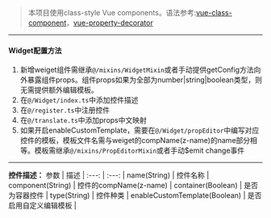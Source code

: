 >本项目使用class-style Vue components。语法参考:[vue-class-component](https://github.com/vuejs/vue-class-component)，[vue-property-decorator](https://github.com/kaorun343/vue-property-decorator)
* * *

#### Widget配置方法

1. 新增weiget组件需继承`@/mixins/WidgetMixin`或者手动提供getConfig方法向外暴露组件props。组件props如果为全部为number|string|boolean类型，则无需提供额外编辑模板。
1. 在`@/Widget/index.ts`中添加控件描述
1. 在`@/register.ts`中注册控件
1. 在`@/translate.ts`中添加props中文映射
1. 如果开启enableCustomTemplate，需要在`@/Widget/propEditor`中编写对应控件的模板，模板文件名需与weiget的compName(z-name)的name部分相等。模板需继承`@/mixins/PropEditorMixin`或者手动$emit change事件

* * *

**控件描述：**
 参数 | 描述 |
 :---: | :---: |
name(String) | 控件名称 |
component(String) | 控件的compName(z-name) |
container(Boolean) | 是否为容器控件 |
type(String) | 控件种类 |
enableCustomTemplate(Boolean) | 是否启用自定义编辑模板 |

